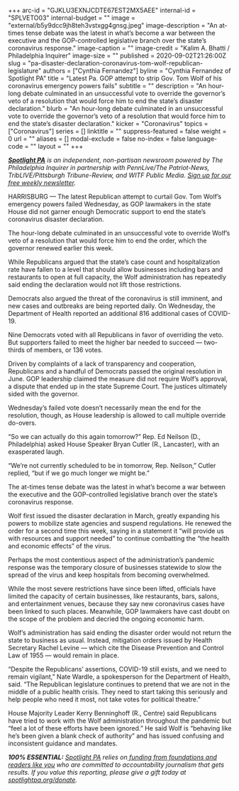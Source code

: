 +++
arc-id = "GJKLU3EXNJCDTE67EST2MX5AEE"
internal-id = "SPLVETO03"
internal-budget = ""
image = "external/b5y9dcc9jh8teh3vstxgg4gnsg.jpeg"
image-description = "An at-times tense debate was the latest in what’s become a war between the executive and the GOP-controlled legislative branch over the state’s coronavirus response."
image-caption = ""
image-credit = "Kalim A. Bhatti / Philadelphia Inquirer"
image-size = ""
published = 2020-09-02T21:26:00Z
slug = "pa-disaster-declaration-coronavirus-tom-wolf-republican-legislature"
authors = ["Cynthia Fernandez"]
byline = "Cynthia Fernandez of Spotlight PA"
title = "Latest Pa. GOP attempt to strip Gov. Tom Wolf of his coronavirus emergency powers fails"
subtitle = ""
description = "An hour-long debate culminated in an unsuccessful vote to override the governor’s veto of a resolution that would force him to end the state’s disaster declaration."
blurb = "An hour-long debate culminated in an unsuccessful vote to override the governor’s veto of a resolution that would force him to end the state’s disaster declaration."
kicker = "Coronavirus"
topics = ["Coronavirus"]
series = []
linktitle = ""
suppress-featured = false
weight = 0
url = ""
aliases = []
modal-exclude = false
no-index = false
language-code = ""
layout = ""
+++

<a href="https://lesspage.com/"><i><b>Spotlight PA</b></i></a><i> is an independent, non-partisan newsroom powered by The Philadelphia Inquirer in partnership with PennLive/The Patriot-News, TribLIVE/Pittsburgh Tribune-Review, and WITF Public Media. </i><a href="https://lesspage.com/newsletters"><i>Sign up for our free weekly newsletter</i></a><i>.</i>

HARRISBURG — The latest Republican attempt to curtail Gov. Tom Wolf’s emergency powers failed Wednesday, as GOP lawmakers in the state House did not garner enough Democratic support to end the state’s coronavirus disaster declaration.

The hour-long debate culminated in an unsuccessful vote to override Wolf’s veto of a resolution that would force him to end the order, which the governor renewed earlier this week.

While Republicans argued that the state’s case count and hospitalization rate have fallen to a level that should allow businesses including bars and restaurants to open at full capacity, the Wolf administration has repeatedly said ending the declaration would not lift those restrictions.

Democrats also argued the threat of the coronavirus is still imminent, and new cases and outbreaks are being reported daily. On Wednesday, the Department of Health reported an additional 816 additional cases of COVID-19.

Nine Democrats voted with all Republicans in favor of overriding the veto. But supporters failed to meet the higher bar needed to succeed — two-thirds of members, or 136 votes.

<script src="https://lesspage.com/embed.js" async></script><div data-spl-embed-version="1" data-spl-src="https://lesspage.com/embeds/newsletter-covid/"></div>

Driven by complaints of a lack of transparency and cooperation, Republicans and a handful of Democrats passed the original resolution in June. GOP leadership claimed the measure did not require Wolf’s approval, a dispute that ended up in the state Supreme Court. The justices ultimately sided with the governor.

Wednesday’s failed vote doesn’t necessarily mean the end for the resolution, though, as House leadership is allowed to call multiple override do-overs.

“So we can actually do this again tomorrow?” Rep. Ed Neilson (D., Philadelphia) asked House Speaker Bryan Cutler (R., Lancaster), with an exasperated laugh.

“We’re not currently scheduled to be in tomorrow, Rep. Neilson,” Cutler replied, “but if we go much longer we might be.”

The at-times tense debate was the latest in what’s become a war between the executive and the GOP-controlled legislative branch over the state’s coronavirus response.

Wolf first issued the disaster declaration in March, greatly expanding his powers to mobilize state agencies and suspend regulations. He renewed the order for a second time this week, saying in a statement it “will provide us with resources and support needed” to continue combatting the “the health and economic effects” of the virus.

Perhaps the most contentious aspect of the administration’s pandemic response was the temporary closure of businesses statewide to slow the spread of the virus and keep hospitals from becoming overwhelmed.

<script src="https://lesspage.com/embed.js" async></script><div data-spl-embed-version="1" data-spl-src="https://lesspage.com/embeds/donate/"></div>

While the most severe restrictions have since been lifted, officials have limited the capacity of certain businesses, like restaurants, bars, salons, and entertainment venues, because they say new coronavirus cases have been linked to such places. Meanwhile, GOP lawmakers have cast doubt on the scope of the problem and decried the ongoing economic harm.

Wolf’s administration has said ending the disaster order would not return the state to business as usual. Instead, mitigation orders issued by Health Secretary Rachel Levine — which cite the Disease Prevention and Control Law of 1955 — would remain in place.

“Despite the Republicans’ assertions, COVID-19 still exists, and we need to remain vigilant,” Nate Wardle, a spokesperson for the Department of Health, said. “The Republican legislature continues to pretend that we are not in the middle of a public health crisis. They need to start taking this seriously and help people who need it most, not take votes for political theatre.”

House Majority Leader Kerry Benninghoff (R., Centre) said Republicans have tried to work with the Wolf administration throughout the pandemic but “feel a lot of these efforts have been ignored.” He said Wolf is “behaving like he’s been given a blank check of authority” and has issued confusing and inconsistent guidance and mandates.

<i><b>100% ESSENTIAL:</b></i><i> </i><a href="https://lesspage.com/"><i>Spotlight PA</i></a><i> relies on</i><a href="https://lesspage.com/support"><i> funding from foundations and readers like you</i></a><i> who are committed to accountability journalism that gets results. If you value this reporting, please give a gift today at </i><a href="http://spotlightpa.org/donate"><i>spotlightpa.org/donate</i></a><i>.</i>
